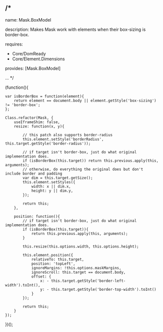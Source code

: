 /*
---

name: Mask.BoxModel

description: Makes Mask work with elements when their box-sizing is border-box.

requires:
 - Core/DomReady
 - Core/Element.Dimensions

provides: [Mask.BoxModel]

...
*/

(function(){

	var isBorderBox = function(element){
		return element == document.body || element.getStyle('box-sizing') != 'border-box';
	};

	Class.refactor(Mask, {
		useIframeShim: false,
		resize: function(x, y){

			// this patch also supports border-radius
			this.element.setStyle('borderRadius', this.target.getStyle('border-radius'));

			// if target isn't border-box, just do what original implementation does.
			if (isBorderBox(this.target)) return this.previous.apply(this, arguments);
			// otherwise, do everything the original does but don't include border and padding
			var dim = this.target.getSize();
			this.element.setStyles({
				width: x || dim.x,
				height: y || dim.y,
			});

			return this;
		},

		position: function(){
			// if target isn't border-box, just do what original implementation does.
			if (isBorderBox(this.target)){
				return this.previous.apply(this, arguments);
			}

			this.resize(this.options.width, this.options.height);

			this.element.position({
				relativeTo: this.target,
				position: 'topLeft',
				ignoreMargins: !this.options.maskMargins,
				ignoreScroll: this.target == document.body,
				offset: {
					x: - this.target.getStyle('border-left-width').toInt(),
					y: - this.target.getStyle('border-top-width').toInt()
				}
			});

			return this;
		}
	});

})();